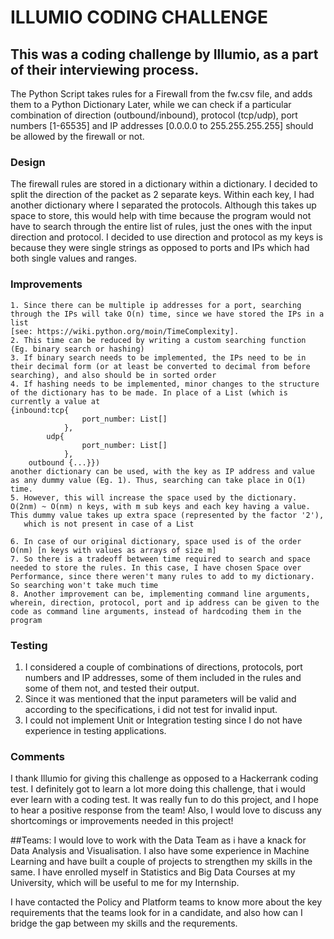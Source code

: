 # ILLUMIO CODING CHALLENGE

## This was a coding challenge by Illumio, as a part of their interviewing process.

The Python Script takes rules for a Firewall from the fw.csv file, and adds them to a Python Dictionary
Later, while we can check if a particular combination of direction (outbound/inbound), protocol (tcp/udp), port numbers [1-65535] and IP addresses
[0.0.0.0 to 255.255.255.255] should be allowed by the firewall or not.

### Design
The firewall rules are stored in a dictionary within a dictionary. I decided to split the direction of the packet as 2 separate keys. 
Within each key, I had another dictionary where I separated the protocols. 
Although this takes up space to store, this would help with time because the program would not have to search through the entire list of rules, just the ones with the input direction and protocol.
I decided to use direction and protocol as my keys is because they were single strings as opposed to ports and IPs which had both single values and ranges.

### Improvements
    1. Since there can be multiple ip addresses for a port, searching through the IPs will take O(n) time, since we have stored the IPs in a list
    [see: https://wiki.python.org/moin/TimeComplexity]. 
    2. This time can be reduced by writing a custom searching function (Eg. binary search or hashing)
    3. If binary search needs to be implemented, the IPs need to be in their decimal form (or at least be converted to decimal from before searching), and also should be in sorted order
    4. If hashing needs to be implemented, minor changes to the structure of the dictionary has to be made. In place of a List (which is currently a value at 
    {inbound:tcp{
                    port_number: List[]
                },
            udp{
                    port_number: List[]
                },
        outbound {...}})
    another dictionary can be used, with the key as IP address and value as any dummy value (Eg. 1). Thus, searching can take place in O(1) time.
    5. However, this will increase the space used by the dictionary. O(2nm) ~ O(nm) n keys, with m sub keys and each key having a value. This dummy value takes up extra space (represented by the factor '2'),
       which is not present in case of a List
    
    6. In case of our original dictionary, space used is of the order O(nm) [n keys with values as arrays of size m]
    7. So there is a tradeoff between time required to search and space needed to store the rules. In this case, I have chosen Space over Performance, since there weren't many rules to add to my dictionary. So searching won't take much time
    8. Another improvement can be, implementing command line arguments, wherein, direction, protocol, port and ip address can be given to the code as command line arguments, instead of hardcoding them in the program
    
### Testing
1. I considered a couple of combinations of directions, protocols, port numbers and IP addresses, some of them included in the rules and 
some of them not, and tested their output.
2. Since it was mentioned that the input parameters will be valid and according to the specifications, i did not test for invalid input.
3. I could not implement Unit or Integration testing since I do not have experience in testing applications.

### Comments
I thank Illumio for giving this challenge as opposed to a Hackerrank coding test. I definitely got to learn a lot more doing this challenge, that i would ever learn with a coding test.
It was really fun to do this project, and I hope to hear a positive response from the team! Also, I would love to discuss any shortcomings or improvements needed in this project!

##Teams:
I would love to work with the Data Team as i have a knack for Data Analysis and Visualisation. I also have some experience in Machine Learning and have built a couple of projects to strengthen my skills in the same.
I have enrolled myself in Statistics and Big Data Courses at my University, which will be useful to me for my Internship.

I have contacted the Policy and Platform teams to know more about the key requirements that the teams look for in a candidate, and also how can I bridge the gap between my skills and the requrements.
